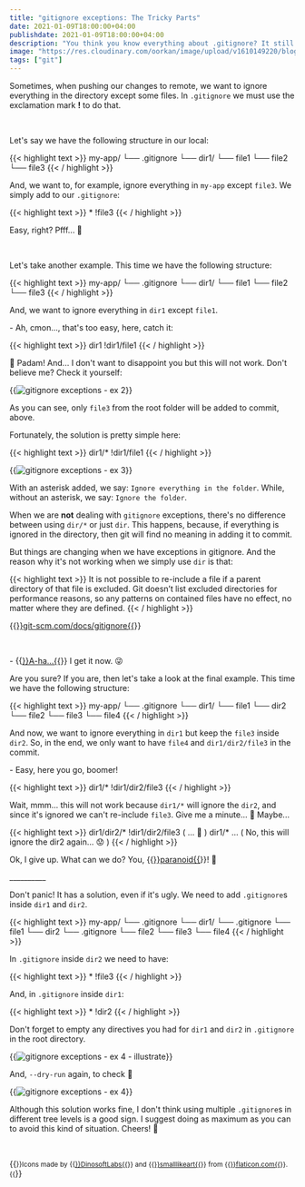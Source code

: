 ```yaml
---
title: "gitignore exceptions: The Tricky Parts"
date: 2021-01-09T18:00:00+04:00
publishdate: 2021-01-09T18:00:00+04:00
description: "You think you know everything about .gitignore? It still has surprises for you. Find out how to correctly deal with .gitignore exceptions."
image: "https://res.cloudinary.com/oorkan/image/upload/v1610149220/blog/img/topics/git/gitignore_exceptions_the_tricky_parts/banner_whseib.png"
tags: ["git"]
---
```


Sometimes, when pushing our changes to remote, we want to ignore everything in the directory except some files. In `.gitignore` we must use the exclamation mark **!** to do that.

&nbsp;

Let's say we have the following structure in our local:

{{< highlight text >}}
my-app/
  └── .gitignore
  └── dir1/
  └── file1
  └── file2
  └── file3
{{< / highlight >}}

And, we want to, for example, ignore everything in `my-app` except `file3`. We simply add to our `.gitignore`:

{{< highlight text >}}
  *
  !file3
{{< / highlight >}}

Easy, right? Pfff... 🤭

&nbsp;

Let's take another example. This time we have the following structure: 

{{< highlight text >}}
my-app/
  └── .gitignore
  └── dir1/
        └── file1
        └── file2
  └── file3
{{< / highlight >}}

And, we want to ignore everything in `dir1` except `file1`.

\- Ah, cmon..., that's too easy, here, catch it:

{{< highlight text >}}
  dir1
  !dir1/file1
{{< / highlight >}}

🥁 Padam! And... I don't want to disappoint you but this will not work. Don't believe me? Check it yourself:

{{<img src="https://res.cloudinary.com/oorkan/image/upload/v1610123517/blog/img/topics/git/gitignore_exceptions_the_tricky_parts/gitignore-exceptions-ex2_ama8wr.png" alt="gitignore exceptions - ex 2" loading="lazy">}}

As you can see, only `file3` from the root folder will be added to commit, above. 

Fortunately, the solution is pretty simple here:

{{< highlight text >}}
  dir1/*
  !dir1/file1
{{< / highlight >}}

{{<img src="https://res.cloudinary.com/oorkan/image/upload/v1610123254/blog/img/topics/git/gitignore_exceptions_the_tricky_parts/gitignore-exceptions-ex3_tzxhnj.png" alt="gitignore exceptions - ex 3" loading="lazy">}}

With an asterisk added, we say: `Ignore everything in the folder`. While, without an asterisk, we say: `Ignore the folder`.

When we are **not** dealing with `gitignore` exceptions, there's no difference between using `dir/*` or just `dir`. This happens, because, if everything is ignored in the directory, then git will find no meaning in adding it to commit. 

But things are changing when we have exceptions in gitignore. And the reason why it's not working when we simply use `dir` is that:

{{< highlight text >}}
It is not possible to re-include a file if a parent directory of that file is excluded. 
Git doesn’t list excluded directories for performance reasons, so any patterns on contained files
have no effect, no matter where they are defined.
{{< / highlight >}}

{{<a href="https://git-scm.com/docs/gitignore" target="_blank" rel="noopener noreferrer">}}git-scm.com/docs/gitignore{{</a>}}

&nbsp;

\- {{<a href="https://youtu.be/djV11Xbc914" target="_blank" rel="noopener noreferrer">}}A-ha...{{</a>}} I get it now. 😜

Are you sure? If you are, then let's take a look at the final example. This time we have the following structure:

{{< highlight text >}}
my-app/
  └── .gitignore
  └── dir1/
        └── file1
        └── dir2
              └── file2
              └── file3
  └── file4
{{< / highlight >}}

And now, we want to ignore everything in `dir1` but keep the `file3` inside `dir2`. So, in the end, we only want to have `file4` and `dir1/dir2/file3` in the commit.

\- Easy, here you go, boomer!

{{< highlight text >}}
  dir1/*
  !dir1/dir2/file3
{{< / highlight >}}

Wait, mmm... this will not work because `dir1/*` will ignore the `dir2`, and since it's ignored we can't re-include `file3`. Give me a minute... 🤔 Maybe...

{{< highlight text >}}
  dir1/dir2/*
  !dir1/dir2/file3
  ( ... 🤔 )
  dir1/* ... ( No, this will ignore the dir2 again... 😟 ) 
{{< / highlight >}}

Ok, I give up. What can we do? You, {{<a href="https://youtu.be/0qanF-91aJo" target="_blank" rel="noopener noreferrer">}}paranoid{{</a>}}! 🤬 

\_\_\_\_\_\_\_\_\_\_

Don't panic! It has a solution, even if it's ugly. We need to add `.gitignore`s inside `dir1` and `dir2`.

{{< highlight text >}}
my-app/
  └── .gitignore
  └── dir1/
        └── .gitignore
        └── file1
        └── dir2
              └── .gitignore
              └── file2
              └── file3
  └── file4
{{< / highlight >}}

In `.gitignore` inside `dir2` we need to have:

{{< highlight text >}}
  *
  !file3 
{{< / highlight >}}

And, in `.gitignore` inside `dir1`:

{{< highlight text >}}
  *
  !dir2 
{{< / highlight >}}

Don't forget to empty any directives you had for `dir1` and `dir2` in `.gitignore` in the root directory.

{{<img src="https://res.cloudinary.com/oorkan/image/upload/v1610137976/blog/img/topics/git/gitignore_exceptions_the_tricky_parts/gitignore-exceptions-ex4-il_iwkrjw.png" alt="gitignore exceptions - ex 4 - illustrate" loading="lazy">}}

And, `--dry-run` again, to check 🙂

{{<img src="https://res.cloudinary.com/oorkan/image/upload/v1610131180/blog/img/topics/git/gitignore_exceptions_the_tricky_parts/gitignore-exceptions-ex4_jxote7.png" alt="gitignore exceptions - ex 4" loading="lazy">}}

Although this solution works fine, I don't think using multiple `.gitignore`s in different tree levels is a good sign. I suggest doing as maximum as you can to avoid this kind of situation. Cheers! 🍾 

&nbsp;
&nbsp;

{{<small>}}Icons made by {{<a href="https://www.flaticon.com/authors/dinosoftlabs" target="_blank" rel="noopener noreferrer">}}DinosoftLabs{{</a>}} and {{<a href="https://www.flaticon.com/authors/smalllikeart" target="_blank" rel="noopener noreferrer">}}smalllikeart{{</a>}} from {{<a href="https://www.flaticon.com/" target="_blank" rel="noopener noreferrer">}}flaticon.com{{</a>}}.{{</small>}}